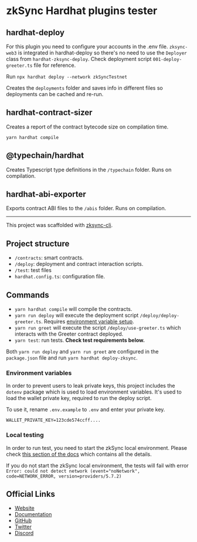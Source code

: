 # zkSync Hardhat plugins tester

## hardhat-deploy

For this plugin you need to configure your accounts in the .env file. `zksync-web3` is integrated in hardhat-deploy so there's no need to use the `Deployer` class from `hardhat-zksync-deploy`. Check deployment script `001-deploy-greeter.ts` file for reference.

Run `npx hardhat deploy --network zkSyncTestnet` 

Creates the `deployments` folder and saves info in different files so deployments can be cached and re-run.

## hardhat-contract-sizer

Creates a report of the contract bytecode size on compilation time.

`yarn hardhat compile`

## @typechain/hardhat

Creates Typescript type definitions in the `/typechain` folder. Runs on compilation.

## hardhat-abi-exporter

Exports contract ABI files to the `/abis` folder. Runs on compilation.


---

This project was scaffolded with [zksync-cli](https://github.com/matter-labs/zksync-cli).

## Project structure

- `/contracts`: smart contracts.
- `/deploy`: deployment and contract interaction scripts.
- `/test`: test files
- `hardhat.config.ts`: configuration file.

## Commands

- `yarn hardhat compile` will compile the contracts.
- `yarn run deploy` will execute the deployment script `/deploy/deploy-greeter.ts`. Requires [environment variable setup](#environment-variables).
- `yarn run greet` will execute the script `/deploy/use-greeter.ts` which interacts with the Greeter contract deployed.
- `yarn test`: run tests. **Check test requirements below.**

Both `yarn run deploy` and `yarn run greet` are configured in the `package.json` file and run `yarn hardhat deploy-zksync`.

### Environment variables

In order to prevent users to leak private keys, this project includes the `dotenv` package which is used to load environment variables. It's used to load the wallet private key, required to run the deploy script.

To use it, rename `.env.example` to `.env` and enter your private key.

```
WALLET_PRIVATE_KEY=123cde574ccff....
```

### Local testing

In order to run test, you need to start the zkSync local environment. Please check [this section of the docs](https://v2-docs.zksync.io/api/hardhat/testing.html#prerequisites) which contains all the details.

If you do not start the zkSync local environment, the tests will fail with error `Error: could not detect network (event="noNetwork", code=NETWORK_ERROR, version=providers/5.7.2)`

## Official Links

- [Website](https://zksync.io/)
- [Documentation](https://v2-docs.zksync.io/dev/)
- [GitHub](https://github.com/matter-labs)
- [Twitter](https://twitter.com/zksync)
- [Discord](https://discord.gg/nMaPGrDDwk)
